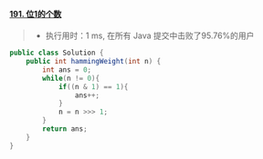 #### [191. 位1的个数](https://leetcode-cn.com/problems/number-of-1-bits/)

> - 执行用时：1 ms, 在所有 Java 提交中击败了95.76%的用户

```java
public class Solution {
    public int hammingWeight(int n) {
        int ans = 0;
        while(n != 0){
            if((n & 1) == 1){
                ans++;
            }
            n = n >>> 1;
        }
        return ans;
    }
}
```

